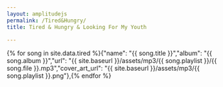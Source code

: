 ```yaml
---
layout: amplitudejs
permalink: /Tired&Hungry/
title: Tired & Hungry & Looking For My Youth 

---
```


{% for song in site.data.tired %}{"name": "{{ song.title }}","album": "{{ song.album }}","url": "{{ site.baseurl }}/assets/mp3/{{ song.playlist }}/{{ song.file }}.mp3","cover_art_url": "{{ site.baseurl }}/assets/mp3/{{ song.playlist }}.png"},{% endfor %}